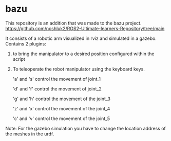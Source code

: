 # bazu
This repository is an addition that was made to the bazu project. https://github.com/noshluk2/ROS2-Ultimate-learners-Repository/tree/main

It consists of a robotic arm visualized in rviz and simulated in a gazebo.
Contains 2 plugins:

1. to bring the manipulator to a desired position configured within the script


3. To teleoperate the robot manipulator using the keyboard keys.


      'a' and 's' control the movement of joint_1
      
      
      'd' and 'f' control the movement of joint_2
      
      
      'g' and 'h' control the movement of the joint_3
      
      
      'z' and 'x' control the movement of the joint_4
      
      
      'c' and 'v' control the movement of the joint_5
      
      


Note: For the gazebo simulation you have to change the location address of the meshes in the urdf.
